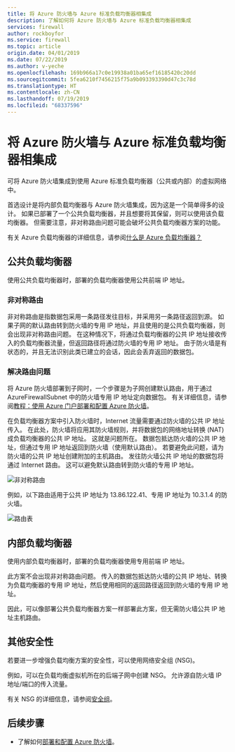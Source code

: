 ```yaml
---
title: 将 Azure 防火墙与 Azure 标准负载均衡器相集成
description: 了解如何将 Azure 防火墙与 Azure 标准负载均衡器相集成
services: firewall
author: rockboyfor
ms.service: firewall
ms.topic: article
origin.date: 04/01/2019
ms.date: 07/22/2019
ms.author: v-yeche
ms.openlocfilehash: 169b966a17c0e19938a01ba65ef16185420c20dd
ms.sourcegitcommit: 5fea6210f7456215f75a9b093393390d47c3c78d
ms.translationtype: HT
ms.contentlocale: zh-CN
ms.lasthandoff: 07/19/2019
ms.locfileid: "68337596"
---
```

# <a name="integrate-azure-firewall-with-azure-standard-load-balancer"></a>将 Azure 防火墙与 Azure 标准负载均衡器相集成

可将 Azure 防火墙集成到使用 Azure 标准负载均衡器（公共或内部）的虚拟网络中。 

首选设计是将内部负载均衡器与 Azure 防火墙集成，因为这是一个简单得多的设计。 如果已部署了一个公共负载均衡器，并且想要将其保留，则可以使用该负载均衡器。 但需要注意，非对称路由问题可能会破坏公共负载均衡器方案的功能。

有关 Azure 负载均衡器的详细信息，请参阅[什么是 Azure 负载均衡器？](../load-balancer/load-balancer-overview.md)

## <a name="public-load-balancer"></a>公共负载均衡器

使用公共负载均衡器时，部署的负载均衡器使用公共前端 IP 地址。

### <a name="asymmetric-routing"></a>非对称路由

非对称路由是指数据包采用一条路径发往目标，并采用另一条路径返回到源。 如果子网的默认路由转到防火墙的专用 IP 地址，并且使用的是公共负载均衡器，则会出现非对称路由问题。 在这种情况下，将通过负载均衡器的公共 IP 地址接收传入的负载均衡器流量，但返回路径将通过防火墙的专用 IP 地址。 由于防火墙是有状态的，并且无法识别此类已建立的会话，因此会丢弃返回的数据包。

### <a name="fix-the-routing-issue"></a>解决路由问题

将 Azure 防火墙部署到子网时，一个步骤是为子网创建默认路由，用于通过 AzureFirewallSubnet 中的防火墙专用 IP 地址定向数据包。 有关详细信息，请参阅[教程：使用 Azure 门户部署和配置 Azure 防火墙](tutorial-firewall-deploy-portal.md#create-a-default-route)。

在负载均衡器方案中引入防火墙时，Internet 流量需要通过防火墙的公共 IP 地址传入。 在此处，防火墙将应用其防火墙规则，并将数据包的网络地址转换 (NAT) 成负载均衡器的公共 IP 地址。 这就是问题所在。 数据包抵达防火墙的公共 IP 地址，但通过专用 IP 地址返回到防火墙（使用默认路由）。
若要避免此问题，请为防火墙的公共 IP 地址创建附加的主机路由。 发往防火墙公共 IP 地址的数据包将通过 Internet 路由。 这可以避免默认路由转到防火墙的专用 IP 地址。

![非对称路由](media/integrate-lb/Firewall-LB-asymmetric.png)

例如，以下路由适用于公共 IP 地址为 13.86.122.41、专用 IP 地址为 10.3.1.4 的防火墙。

![路由表](media/integrate-lb/route-table.png)

## <a name="internal-load-balancer"></a>内部负载均衡器

使用内部负载均衡器时，部署的负载均衡器使用专用前端 IP 地址。

此方案不会出现非对称路由问题。 传入的数据包抵达防火墙的公共 IP 地址、转换为负载均衡器的专用 IP 地址，然后使用相同的返回路径返回到防火墙的专用 IP 地址。

因此，可以像部署公共负载均衡器方案一样部署此方案，但无需防火墙公共 IP 地址主机路由。

## <a name="additional-security"></a>其他安全性

若要进一步增强负载均衡方案的安全性，可以使用网络安全组 (NSG)。

例如，可以在负载均衡虚拟机所在的后端子网中创建 NSG。 允许源自防火墙 IP 地址/端口的传入流量。

有关 NSG 的详细信息，请参阅[安全组](../virtual-network/security-overview.md)。

## <a name="next-steps"></a>后续步骤

- 了解如何[部署和配置 Azure 防火墙](tutorial-firewall-deploy-portal.md)。

<!-- Update_Description: new articles on intergrate lb -->
<!--ms.date: 07/22/2019-->
